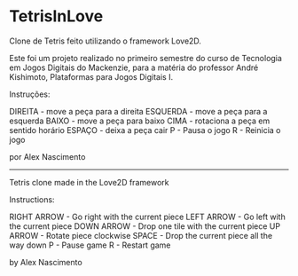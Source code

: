 # TetrisInLove
Clone de Tetris feito utilizando o framework Love2D.

Este foi um projeto realizado no primeiro semestre do curso de Tecnologia em Jogos Digitais do Mackenzie,
para a matéria do professor André Kishimoto, Plataformas para Jogos Digitais I.

Instruções:

DIREITA - move a peça para a direita 
ESQUERDA - move a peça para a esquerda
BAIXO - move a peça para baixo
CIMA - rotaciona a peça em sentido horário
ESPAÇO - deixa a peça cair
P - Pausa o jogo
R - Reinicia o jogo

por Alex Nascimento

--------------------------------------------

Tetris clone made in the Love2D framework

Instructions:

RIGHT ARROW - Go right with the current piece
LEFT ARROW - Go left with the current piece
DOWN ARROW - Drop one tile with the current piece
UP ARROW - Rotate piece clockwise
SPACE - Drop the current piece all the way down
P - Pause game
R - Restart game

by Alex Nascimento
